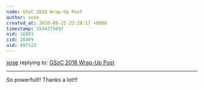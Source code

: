 ```yaml
---
node: GSoC 2018 Wrap-Up Post
author: xose
created_at: 2018-08-15 23:28:17 +0000
timestamp: 1534375697
nid: 16883
cid: 20409
uid: 497123
---
```




[xose](../profile/xose) replying to: [GSoC 2018 Wrap-Up Post](../notes/sagarpreet/08-08-2018/gsoc-2018-wrap-up-post)

----
So powerfull!! Thanks a lot!!!